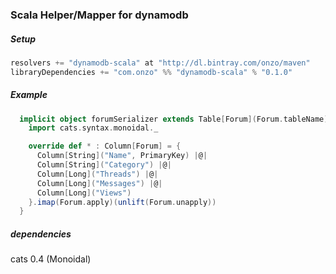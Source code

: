 ### Scala Helper/Mapper for dynamodb

##### Setup

```scala
resolvers += "dynamodb-scala" at "http://dl.bintray.com/onzo/maven"
libraryDependencies += "com.onzo" %% "dynamodb-scala" % "0.1.0"
```

##### Example

```scala
  implicit object forumSerializer extends Table[Forum](Forum.tableName) {
    import cats.syntax.monoidal._

    override def * : Column[Forum] = {
      Column[String]("Name", PrimaryKey) |@|
      Column[String]("Category") |@|
      Column[Long]("Threads") |@|
      Column[Long]("Messages") |@|
      Column[Long]("Views")
    }.imap(Forum.apply)(unlift(Forum.unapply))
  }
```


##### dependencies

cats 0.4 (Monoidal)

